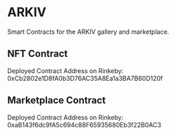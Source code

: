 # ARKIV

Smart Contracts for the ARKIV gallery and marketplace.

## NFT Contract

Deployed Contract Address on Rinkeby:
0xCb2802e1D8fA0b3D76AC35A8Ea1a3BA7B60D120f

## Marketplace Contract

Deployed Contract Address on Rinkeby:
0xaB143f6dc9fA5c694c88F65935680Eb3f22B0AC3
